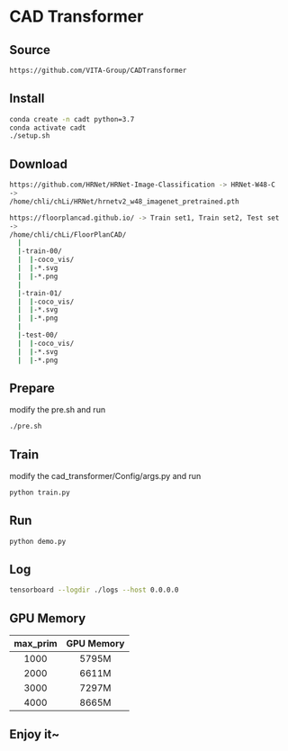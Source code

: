 # CAD Transformer

## Source

```bash
https://github.com/VITA-Group/CADTransformer
```

## Install

```bash
conda create -n cadt python=3.7
conda activate cadt
./setup.sh
```

## Download

```bash
https://github.com/HRNet/HRNet-Image-Classification -> HRNet-W48-C
->
/home/chli/chLi/HRNet/hrnetv2_w48_imagenet_pretrained.pth
```

```bash
https://floorplancad.github.io/ -> Train set1, Train set2, Test set
->
/home/chli/chLi/FloorPlanCAD/
  |
  |-train-00/
  |  |-coco_vis/
  |  |-*.svg
  |  |-*.png
  |
  |-train-01/
  |  |-coco_vis/
  |  |-*.svg
  |  |-*.png
  |
  |-test-00/
  |  |-coco_vis/
  |  |-*.svg
  |  |-*.png
```

## Prepare

modify the pre.sh and run

```bash
./pre.sh
```

## Train

modify the cad_transformer/Config/args.py and run

```bash
python train.py
```

## Run

```bash
python demo.py
```

## Log

```bash
tensorboard --logdir ./logs --host 0.0.0.0
```

## GPU Memory

| max_prim | GPU Memory |
| :-: | :-: |
| 1000 | 5795M |
| 2000 | 6611M |
| 3000 | 7297M |
| 4000 | 8665M |

## Enjoy it~

